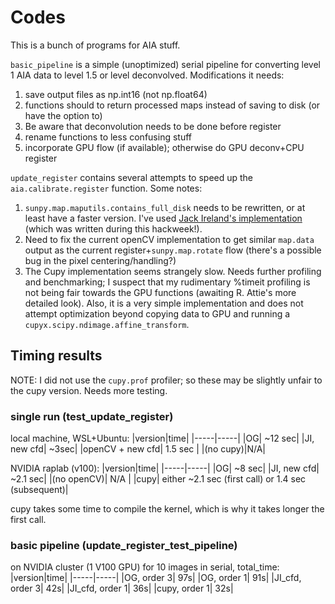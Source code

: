 # Codes
This is a bunch of programs for AIA stuff.

`basic_pipeline` is a simple (unoptimized) serial pipeline for converting level 1 AIA data to level 1.5 or level deconvolved. Modifications it needs:
1. save output files as np.int16 (not np.float64)
2. functions should to return processed maps instead of saving to disk (or have the option to)
3. Be aware that deconvolution needs to be done before register
4. rename functions to less confusing stuff
5. incorporate GPU flow (if available); otherwise do GPU deconv+CPU register

`update_register` contains several attempts to speed up the `aia.calibrate.register` function. Some notes:
1. `sunpy.map.maputils.contains_full_disk` needs to be rewritten, or at least have a faster version. I've used [Jack Ireland's implementation](https://github.com/wafels/sunpy/blob/faster_full_disk/sunpy/map/maputils.py#L149) (which was written during this hackweek!).
2. Need to fix the current openCV implementation to get similar `map.data` output as the current register+`sunpy.map.rotate` flow (there's a possible bug in the pixel centering/handling?)
3. The Cupy implementation seems strangely slow. Needs further profiling and benchmarking; I suspect that my rudimentary %timeit profiling is not being fair towards the GPU functions (awaiting R. Attie's more detailed look). Also, it is a very simple implementation and does not attempt optimization beyond copying data to GPU and running a `cupyx.scipy.ndimage.affine_transform`.

## Timing results
NOTE: I did not use the `cupy.prof` profiler; so these may be slightly unfair to the cupy version. Needs more testing.

### single run (test_update_register)
local machine, WSL+Ubuntu:
|version|time|
|-----|-----|
|OG| ~12 sec|
|JI, new cfd| ~3sec|
|openCV + new cfd| 1.5 sec |
|(no cupy)|N/A|

NVIDIA raplab (v100):
|version|time|
|-----|-----|
|OG| ~8 sec|
|JI, new cfd| ~2.1 sec|
|(no openCV)| N/A |
|cupy| either ~2.1 sec (first call) or 1.4 sec (subsequent)|

cupy takes some time to compile the kernel, which is why it takes longer the first call.

### basic pipeline (update_register_test_pipeline)
on NVIDIA cluster (1 V100 GPU)
for 10 images in serial, total_time:
|version|time|
|-----|-----|
|OG, order 3|  97s|
|OG, order 1|  91s|
|JI_cfd, order 3| 42s|
|JI_cfd, order 1| 36s|
|cupy, order 1| 32s|


